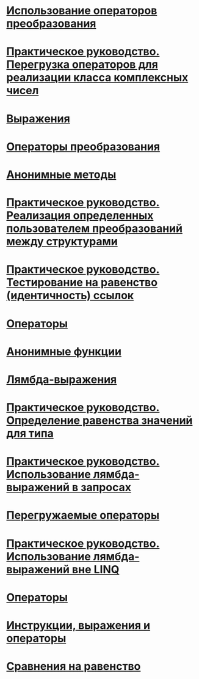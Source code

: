 # [Использование операторов преобразования](using-conversion-operators.md)
# [Практическое руководство. Перегрузка операторов для реализации класса комплексных чисел](how-to-use-operator-overloading-to-create-a-complex-number-class.md)
# [Выражения](expressions.md)
# [Операторы преобразования](conversion-operators.md)
# [Анонимные методы](anonymous-methods.md)
# [Практическое руководство. Реализация определенных пользователем преобразований между структурами](how-to-implement-user-defined-conversions-between-structs.md)
# [Практическое руководство. Тестирование на равенство (идентичность) ссылок](how-to-test-for-reference-equality-identity.md)
# [Операторы](statements.md)
# [Анонимные функции](anonymous-functions.md)
# [Лямбда-выражения](lambda-expressions.md)
# [Практическое руководство. Определение равенства значений для типа](how-to-define-value-equality-for-a-type.md)
# [Практическое руководство. Использование лямбда-выражений в запросах](how-to-use-lambda-expressions-in-a-query.md)
# [Перегружаемые операторы](overloadable-operators.md)
# [Практическое руководство. Использование лямбда-выражений вне LINQ](how-to-use-lambda-expressions-outside-linq.md)
# [Операторы](operators.md)
# [Инструкции, выражения и операторы](index.md)
# [Сравнения на равенство](equality-comparisons.md)

